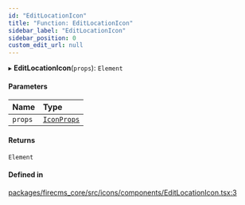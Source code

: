 ```yaml
---
id: "EditLocationIcon"
title: "Function: EditLocationIcon"
sidebar_label: "EditLocationIcon"
sidebar_position: 0
custom_edit_url: null
---
```


▸ **EditLocationIcon**(`props`): `Element`

#### Parameters

| Name | Type |
| :------ | :------ |
| `props` | [`IconProps`](../types/IconProps.md) |

#### Returns

`Element`

#### Defined in

[packages/firecms_core/src/icons/components/EditLocationIcon.tsx:3](https://github.com/FireCMSco/firecms/blob/d45f3739/packages/firecms_core/src/icons/components/EditLocationIcon.tsx#L3)
